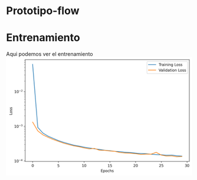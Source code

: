 # Prototipo-flow
# Entrenamiento
Aqui podemos ver el entrenamiento
![](https://github.com/DanielAntonioGJ/Prototipo-flow/blob/main/Kits19_subset_UNet_training_history.png)
